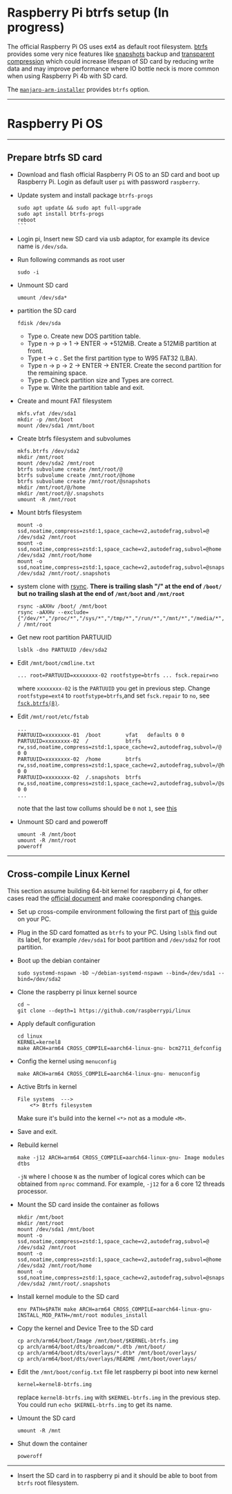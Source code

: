 # Raspberry Pi btrfs setup (In progress)


The official Raspberry Pi OS uses ext4 as default root filesystem.
[btrfs](https://wiki.archlinux.org/title/Btrfs) provides some very nice features like [snapshots](https://btrfs.wiki.kernel.org/index.php/SysadminGuide#Snapshots) backup and [transparent compression](https://wiki.archlinux.org/title/Btrfs#Compression) which could increase lifespan of SD card by reducing write data and may improve performance where IO bottle neck is more common when using Raspberry Pi 4b with SD card.

The [`manjaro-arm-installer`](https://gitlab.manjaro.org/manjaro-arm/applications/manjaro-arm-installer/-/tree/master) provides `btrfs` option.

___
# Raspberry Pi OS
___
## Prepare btrfs SD card

- Download and flash official Raspberry Pi OS to an SD card and boot up Raspberry Pi. Login as default user `pi` with password `raspberry`.
- Update system and install package `btrfs-progs`
    ````
    sudo apt update && sudo apt full-upgrade 
    sudo apt install btrfs-progs
    reboot
    ```
- Login pi, Insert new SD card via usb adaptor, for example its device name is `/dev/sda`.

- Run following commands as root user
    ```
    sudo -i
    ```

- Unmount SD card
    ```
    umount /dev/sda*

    ```

- partition the SD card
    ```
    fdisk /dev/sda
    ````

    - Type o. Create new DOS partition table.
    - Type n -> p -> 1 -> ENTER -> +512MiB. Create a 512MiB partition at front.
    - Type t -> c . Set the first partition type to W95 FAT32 (LBA).
    - Type n -> p -> 2 -> ENTER -> ENTER. Create the second partition for the remaining space.
    - Type p. Check partition size and Types are correct.
    - Type w. Write the partition table and exit.

- Create and mount FAT filesystem
    ```
    mkfs.vfat /dev/sda1
    mkdir -p /mnt/boot
    mount /dev/sda1 /mnt/boot
    ```
- Create btrfs filesystem and subvolumes
    ```
    mkfs.btrfs /dev/sda2
    mkdir /mnt/root
    mount /dev/sda2 /mnt/root
    btrfs subvolume create /mnt/root/@
    btrfs subvolume create /mnt/root/@home
    btrfs subvolume create /mnt/root/@snapshots
    mkdir /mnt/root/@/home
    mkdir /mnt/root/@/.snapshots
    umount -R /mnt/root
    ```

- Mount btrfs filesystem
    ```
    mount -o ssd,noatime,compress=zstd:1,space_cache=v2,autodefrag,subvol=@ /dev/sda2 /mnt/root
    mount -o ssd,noatime,compress=zstd:1,space_cache=v2,autodefrag,subvol=@home /dev/sda2 /mnt/root/home
    mount -o ssd,noatime,compress=zstd:1,space_cache=v2,autodefrag,subvol=@snapshots /dev/sda2 /mnt/root/.snapshots
    ```
- system clone with [rsync](https://wiki.archlinux.org/title/Rsync#Full_system_backup). **There is trailing slash "/" at the end of  `/boot/` but no trailing slash at the end of `/mnt/boot` and `/mnt/root`**
    ```
    rsync -aAXHv /boot/ /mnt/boot
    rsync -aAXHv --exclude={"/dev/*","/proc/*","/sys/*","/tmp/*","/run/*","/mnt/*","/media/*","/lost+found","/boot/*"} / /mnt/root
    ```

- Get new root partition PARTUUID
    ```
    lsblk -dno PARTUUID /dev/sda2
    ```

- Edit `/mnt/boot/cmdline.txt` 
    ```
    ... root=PARTUUID=xxxxxxxx-02 rootfstype=btrfs ... fsck.repair=no
    ```
    where `xxxxxxxx-02` is the `PARTUUID` you get in previous step. Change `rootfstype=ext4` to `rootfstype=btrfs`,and
    set `fsck.repair` to `no`, see [`fsck.btrfs(8)`](https://man.archlinux.org/man/fsck.btrfs.8).

- Edit `/mnt/root/etc/fstab`
    ```
    ...
    PARTUUID=xxxxxxxx-01  /boot        vfat   defaults 0 0
    PARTUUID=xxxxxxxx-02  /            btrfs  rw,ssd,noatime,compress=zstd:1,space_cache=v2,autodefrag,subvol=/@	         0 0
    PARTUUID=xxxxxxxx-02  /home        btrfs  rw,ssd,noatime,compress=zstd:1,space_cache=v2,autodefrag,subvol=/@home	     0 0
    PARTUUID=xxxxxxxx-02  /.snapshots  btrfs  rw,ssd,noatime,compress=zstd:1,space_cache=v2,autodefrag,subvol=/@snapshots	 0 0
    ...
    ```
    note that the last tow collums should be `0` not `1`, see [this](https://wiki.archlinux.org/title/Fstab#Usage)

- Unmount SD card and poweroff
    ```
    umount -R /mnt/boot
    umount -R /mnt/root
    poweroff
    ```

___
## Cross-compile Linux Kernel
This section assume building 64-bit kernel for raspberry pi 4, for other cases read the [official document](https://www.raspberrypi.org/documentation/computers/linux_kernel.html#cross-compiling-the-kernel) and make cooresponding changes.

- Set up cross-compile environment following the first part of [this](https://github.com/Bai-Qiang/Raspberry_Pi_tinkering_notes/blob/main/Cross_compile_Linux_kernel.md#create-a-clean-debian-environment) guide
  on your PC.
- Plug in the SD card fomatted as `btrfs` to your PC. Using `lsblk` find out its label, for example `/dev/sda1` for boot partition and `/dev/sda2` for root partition.
- Boot up the debian container
    ```
    sudo systemd-nspawn -bD ~/debian-systemd-nspawn --bind=/dev/sda1 --bind=/dev/sda2
    ```
- Clone the raspberry pi linux kernel source
    ```
    cd ~
    git clone --depth=1 https://github.com/raspberrypi/linux
    ```
- Apply default configuration
    ```
    cd linux
    KERNEL=kernel8
    make ARCH=arm64 CROSS_COMPILE=aarch64-linux-gnu- bcm2711_defconfig
    ```
- Config the kernel using `menuconfig`
    ```
    make ARCH=arm64 CROSS_COMPILE=aarch64-linux-gnu- menuconfig
    ```
- Active Btrfs in kernel
    ```
    File systems  --->
        <*> Btrfs filesystem
    ```
    Make sure it's build into the kernel `<*>` not as a module `<M>`.
- Save and exit.
- Rebuild kernel
    ```
    make -j12 ARCH=arm64 CROSS_COMPILE=aarch64-linux-gnu- Image modules dtbs
    ```
    `-jN` where I choose `N` as the number of logical cores which can be obtained from `nproc` command.
    For example, `-j12` for a 6 core 12 threads processor.

- Mount the SD card inside the container as follows
    ```
    mkdir /mnt/boot
    mkdir /mnt/root
    mount /dev/sda1 /mnt/boot
    mount -o ssd,noatime,compress=zstd:1,space_cache=v2,autodefrag,subvol=@ /dev/sda2 /mnt/root
    mount -o ssd,noatime,compress=zstd:1,space_cache=v2,autodefrag,subvol=@home /dev/sda2 /mnt/root/home
    mount -o ssd,noatime,compress=zstd:1,space_cache=v2,autodefrag,subvol=@snapshots /dev/sda2 /mnt/root/.snapshots
    ```
- Install kernel module to the SD card
    ```
    env PATH=$PATH make ARCH=arm64 CROSS_COMPILE=aarch64-linux-gnu- INSTALL_MOD_PATH=/mnt/root modules_install
    ```
- Copy the kernel and Device Tree to the SD card
    ```
    cp arch/arm64/boot/Image /mnt/boot/$KERNEL-btrfs.img
    cp arch/arm64/boot/dts/broadcom/*.dtb /mnt/boot/
    cp arch/arm64/boot/dts/overlays/*.dtb* /mnt/boot/overlays/
    cp arch/arm64/boot/dts/overlays/README /mnt/boot/overlays/
    ```
- Edit the `/mnt/boot/config.txt` file let raspberry pi boot into new kernel
    ```
    kernel=kernel8-btrfs.img
    ```
    replace `kernel8-btrfs.img` with `$KERNEL-btrfs.img` in the previous step.
    You could run `echo $KERNEL-btrfs.img` to get its name.
- Umount the SD card
    ```
    umount -R /mnt
    ```
- Shut down the container
    ```
    poweroff
    ```
___
- Insert the SD card in to raspberry pi and it should be able to boot from `btrfs` root filesystem.



